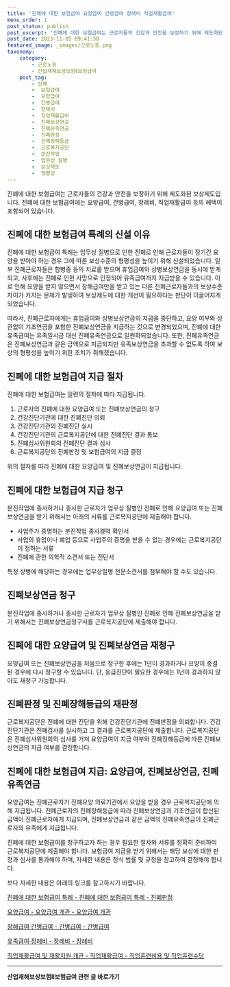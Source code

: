 ```yaml
---
title: '진폐에 대한 보험급여 요양급여 간병급여 장례비 직업재활급여'
menu_order: 1
post_status: publish
post_excerpt: '진폐에 대한 보험급여는 근로자들의 건강과 안전을 보장하기 위해 제도화된 보상제도입니다. 진폐에 대한 보험급여에는 요양급여, 간병급여, 장례비, 직업재활급여 등의 혜택이 포함되어 있습니다.'
post_date: 2023-11-05 09:41:58
featured_image: _images/근로노동.png
taxonomy:
    category:
        - 근로노동
        - 산업재해보상보험Ⅱ보험급여
    post_tag:
        - 진폐
        -  보험급여
        -  요양급여
        -  간병급여
        -  장례비
        -  직업재활급여
        -  진폐보상연금
        -  진폐유족연금
        -  진폐판정
        -  진폐장해등급
        -  근로복지공단
        -  분진작업
        -  업무상 질병
        -  보상제도
        -  형평성
---
```




진폐에 대한 보험급여는 근로자들의 건강과 안전을 보장하기 위해 제도화된 보상제도입니다. 진폐에 대한 보험급여에는 요양급여, 간병급여, 장례비, 직업재활급여 등의 혜택이 포함되어 있습니다.

## 진폐에 대한 보험급여 특례의 신설 이유

진폐에 대한 보험급여 특례는 업무상 질병으로 인한 진폐로 인해 근로자들이 장기간 요양을 받아야 하는 경우 그에 따른 보상수준의 형평성을 높이기 위해 신설되었습니다. 일부 진폐근로자들은 합병증 등의 치료를 받으며 휴업급여와 상병보상연금을 동시에 받게 되고, 사후에는 진폐로 인한 사망으로 인정되어 유족급여까지 지급받을 수 있습니다. 이로 인해 요양을 받지 않으면서 장해급여만을 받고 있는 다른 진폐근로자들과의 보상수준 차이가 커지는 문제가 발생하여 보상제도에 대한 개선이 필요하다는 판단이 이끌어지게 되었습니다.

따라서, 진폐근로자에게는 휴업급여와 상병보상연금의 지급을 중단하고, 요양 여부와 상관없이 기초연금을 포함한 진폐보상연금을 지급하는 것으로 변경되었으며, 진폐에 대한 유족급여는 유족일시금 대신 진폐유족연금으로 일원화되었습니다. 또한, 진폐유족연금은 진폐보상연금과 같은 금액으로 지급되지만 유족보상연금을 초과할 수 없도록 하여 보상의 형평성을 높이기 위한 조치가 취해졌습니다.

## 진폐에 대한 보험급여 지급 절차

진폐에 대한 보험급여는 일련의 절차에 따라 지급됩니다. 

1. 근로자의 진폐에 대한 요양급여 또는 진폐보상연금의 청구
2. 건강진단기관에 대한 진폐진단 의뢰
3. 건강진단기관의 진폐진단 실시
4. 건강진단기관의 근로복지공단에 대한 진폐진단 결과 통보
5. 진폐심사위원회의 진폐진단 결과 심사
6. 근로복지공단의 진폐판정 및 보험급여의 지급 결정

위의 절차를 따라 진폐에 대한 요양급여 및 진폐보상연금이 지급됩니다.

## 진폐에 대한 보험급여 지급 청구

분진작업에 종사하거나 종사한 근로자가 업무상 질병인 진폐로 인해 요양급여 또는 진폐보상연금을 받기 위해서는 아래의 서류를 근로복지공단에 제출해야 합니다.

- 사업주가 증명하는 분진작업 종사경력 확인서
- 사업의 휴업이나 폐업 등으로 사업주의 증명을 받을 수 없는 경우에는 근로복지공단이 정하는 서류
- 진폐에 관한 의학적 소견서 또는 진단서

특정 상병에 해당하는 경우에는 업무상질병 전문소견서를 첨부해야 할 수도 있습니다.

## 진폐보상연금 청구

분진작업에 종사하거나 종사한 근로자가 업무상 질병인 진폐로 인해 진폐보상연금을 받기 위해서는 진폐보상연금청구서를 근로복지공단에 제출해야 합니다.

## 진폐에 대한 요양급여 및 진폐보상연금 재청구

요양급여 또는 진폐보상연금을 처음으로 청구한 후에는 1년이 경과하거나 요양이 종결된 경우에 다시 청구할 수 있습니다. 단, 응급진단이 필요한 경우에는 1년이 경과하지 않아도 재청구 가능합니다.

## 진폐판정 및 진폐장해등급의 재판정

근로복지공단은 진폐에 대한 진단을 위해 건강진단기관에 진폐판정을 의뢰합니다. 건강진단기관은 진폐검사를 실시하고 그 결과를 근로복지공단에 제출합니다. 근로복지공단은 진폐심사위원회의 심사를 거쳐 요양급여의 지급 여부와 진폐장해등급에 따른 진폐보상연금의 지급 여부를 결정합니다.

## 진폐에 대한 보험급여 지급: 요양급여, 진폐보상연금, 진폐유족연금

요양급여는 진폐근로자가 진폐요양 의료기관에서 요양을 받을 경우 근로복지공단에 의해 지급됩니다. 진폐근로자의 진폐장해등급에 따라 진폐보상연금과 기초연금이 합산된 금액이 진폐근로자에게 지급되며, 진폐보상연금과 같은 금액의 진폐유족연금이 진폐근로자의 유족에게 지급됩니다.

진폐에 대한 보험급여를 청구하고자 하는 경우 필요한 절차와 서류를 정확히 준비하여 근로복지공단에 제출해야 합니다. 보험급여 지급을 받기 위해서는 해당 보상에 대한 판정과 심사를 통과해야 하며, 자세한 내용은 정식 법률 및 규정을 참고하여 결정해야 합니다.

보다 자세한 내용은 아래의 링크를 참고하시기 바랍니다.

[진폐에 대한 보험급여 특례 - 진폐에 대한 보험급여 특례 - 진폐판정](https://www.example.com)

[요양급여 - 요양급여 개관 - 요양급여 개관](https://www.example.com)

[장해급여·간병급여 - 간병급여 - 간병급여](https://www.example.com)

[유족급여·장례비 - 장례비 - 장례비](https://www.example.com)

[직업재활급여 및 재활지원 개관 - 직업재활급여 - 직업훈련비용 및 직업훈련수당](https://www.example.com)
<!-- wp:separator -->
<hr class="wp-block-separator has-alpha-channel-opacity"/>
<!-- /wp:separator -->

<!-- wp:group {"backgroundColor":"base","layout":{"type":"constrained"}} -->
<div class="wp-block-group has-base-background-color has-background"><!-- wp:paragraph {"align":"center","fontSize":"medium"} -->
<p class="has-text-align-center has-large-font-size"><strong>산업재해보상보험Ⅱ보험급여 관련 글 바로가기</strong></p>
<!-- /wp:paragraph -->


<!-- wp:latest-posts
{"categories":[{"id":10872,"count":19,"description":"","link":"https://uknowlaw.com/category/%ec%82%b0%ec%97%85%ec%9e%ac%ed%95%b4%eb%b3%b4%ec%83%81%eb%b3%b4%ed%97%98%e2%85%b1%eb%b3%b4%ed%97%98%ea%b8%89%ec%97%ac/","name":"산업재해보상보험Ⅱ보험급여","slug":"산업재해보상보험Ⅱ보험급여","taxonomy":"category","parent":0,"meta":[],"_links":{"self":[{"href":"https://uknowlaw.com/wp-json/wp/v2/categories/10872"}],"collection":[{"href":"https://uknowlaw.com/wp-json/wp/v2/categories"}],"about":[{"href":"https://uknowlaw.com/wp-json/wp/v2/taxonomies/category"}],"wp:post_type":[{"href":"https://uknowlaw.com/wp-json/wp/v2/posts?categories=10872"}],"curies":[{"name":"wp","href":"https://api.w.org/{rel}","templated":true}]}}],"postsToShow":100,"excerptLength":28,"postLayout":"grid","columns":2,"featuredImageAlign":"left","featuredImageSizeSlug":"large","fontSize":"small"} /--></div>
<!-- /wp:group -->